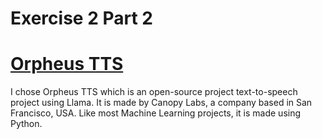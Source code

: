 # Exercise 2 Part 2

# [Orpheus TTS](https://github.com/canopyai/Orpheus-TTS)

I chose Orpheus TTS which is an open-source project text-to-speech project using Llama. It is made by Canopy Labs, a company based in San Francisco, USA. Like most Machine Learning projects, it is made using Python.